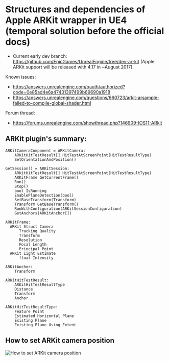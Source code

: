# Structures and dependencies of Apple ARKit wrapper in UE4 (temporal solution before the official docs)

* Current early dev branch: https://github.com/EpicGames/UnrealEngine/tree/dev-ar-kit (Apple ARKit support will be released with 4.17 in ~August 2017).

Known issues:
* https://answers.unrealengine.com/oauth/authorized?code=0e85ad4e6a47431397499b69690a1918
* https://answers.unrealengine.com/questions/660723/arkit-arsample-failed-to-compile-global-shader.html

Forum thread:
* https://forums.unrealengine.com/showthread.php?146909-IOS11-ARkit


## ARKit plugin's summary:
```
ARKitCameraComponent = ARKitCamera:
    ARKitHitTestResult[] HitTestAtScreenPoint(HitTestResultType)
    SetOrientationAndPosition()

GetSession() = ARKitSession:
    ARKitHitTestResult[] HitTestAtScreenPoint(HitTestResultType)
    ARKitFrame GetCurrentFrame()
    Run()
    Stop()
    bool IsRunning
    EnablePlaneDetection(bool)
    SetBaseTransform(Transform)
    Transform GetBaseTransform()
    RunWithConfiguration(ARKitSessionConfiguration)
    GetAnchors(ARKitAnchor[])

ARKitFrame:
  ARKit Struct Camera
      Tracking Quality
      Transform
      Resolution
      Focal Length
      Principal Point
  ARKit Light Estimate
      float Intensity

ARKitAnchor:
    Transform
        
ARKitHitTestResult:
    ARKitHitTestResultType
    Distance
    Transform
    Anchor

ARKitHitTestResultType:
    Feature Point
    Estimated Horizontal Plane
    Existing Plane
    Existing Plane Using Extent
```
  
## How to set ARKit camera position
![How to set ARKit camera position](http://i.imgur.com/RuSMcy3.png)
